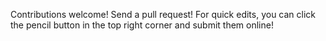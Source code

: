 Contributions welcome! Send a pull request! For quick edits, you can click the
pencil button in the top right corner and submit them online!
